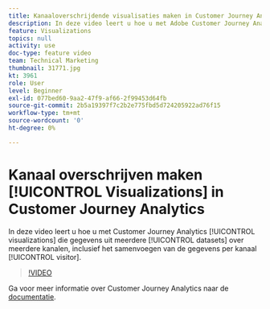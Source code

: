 ```yaml
---
title: Kanaaloverschrijdende visualisaties maken in Customer Journey Analytics
description: In deze video leert u hoe u met Adobe Customer Journey Analytics visualisaties kunt maken die gegevens uit meerdere gegevenssets op meerdere kanalen bevatten, inclusief het samenvoegen van de gegevens per bezoeker.
feature: Visualizations
topics: null
activity: use
doc-type: feature video
team: Technical Marketing
thumbnail: 31771.jpg
kt: 3961
role: User
level: Beginner
exl-id: 077bed60-9aa2-47f9-af66-2f99453d64fb
source-git-commit: 2b5a19397f7c2b2e775fbd5d724205922ad76f15
workflow-type: tm+mt
source-wordcount: '0'
ht-degree: 0%

---
```


# Kanaal overschrijven maken [!UICONTROL Visualizations] in Customer Journey Analytics

In deze video leert u hoe u met Customer Journey Analytics [!UICONTROL visualizations] die gegevens uit meerdere [!UICONTROL datasets] over meerdere kanalen, inclusief het samenvoegen van de gegevens per kanaal [!UICONTROL visitor].

>[!VIDEO](https://video.tv.adobe.com/v/31771/?quality=12)

Ga voor meer informatie over Customer Journey Analytics naar de [documentatie](https://docs.adobe.com/content/help/en/analytics-platform/using/cja-landing.html).
